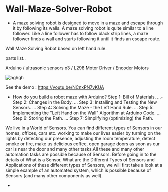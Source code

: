# Wall-Maze-Solver-Robot

- A maze solving robot is designed to move in a maze and escape through it by following its walls. A maze solving robot is quite similar to a line follower. Like a line follower has to follow black strip lines, a maze follower finds a wall and starts following it until it finds an escape route.

Wall Maze Solving Robot based on left hand rule.

parts list..

Arduino /
ultrasonic sensors x3 /
L298 Motor Driver /
Encoder Motors


![hghgh](https://user-images.githubusercontent.com/13791181/46569289-4838c400-c970-11e8-9ff0-dff85ed440f5.PNG)

See the demo : https://youtu.be/NCnxPN7vKUA
- How do you build a robot maze with Arduino?
Step 1: ​Bill of Materials. ...-
Step 2: Changes in the Body. ...
Step 3: Installing and Testing the New Sensors. ...
Step 4: Solving the Maze - the Left Hand Rule. ...
Step 5: Implementing the "Left Hand on the Wall" Algorithm at Arduino Code. ...
Step 6: Storing the Path. ...
Step 7: Simplifying (optimizing) the Path.

We live in a World of Sensors. You can find different types of Sensors in our homes, offices, cars etc. working to make our lives easier by turning on the lights by detecting our presence, adjusting the room temperature, detect smoke or fire, make us delicious coffee, open garage doors as soon as our car is near the door and many other tasks.All these and many other automation tasks are possible because of Sensors. Before going in to the details of What is a Sensor, What are the Different Types of Sensors and Applications of these different types of Sensors, we will first take a look at a simple example of an automated system, which is possible because of Sensors (and many other components as well). 

-
